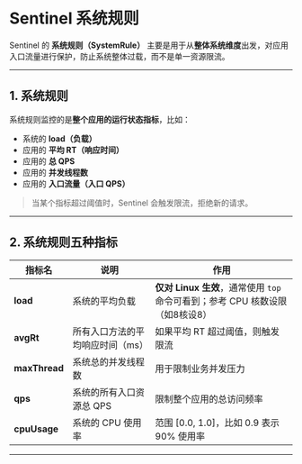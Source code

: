 # Sentinel 系统规则

Sentinel 的 **系统规则（SystemRule）** 主要是用于从**整体系统维度**出发，对应用入口流量进行保护，防止系统整体过载，而不是单一资源限流。

---

## 1. 系统规则

系统规则监控的是**整个应用的运行状态指标**，比如：

- 系统的 **load（负载）**
- 应用的 **平均 RT（响应时间）**
- 应用的 **总 QPS**
- 应用的 **并发线程数**
- 应用的 **入口流量（入口 QPS）**

> 当某个指标超过阈值时，Sentinel 会触发限流，拒绝新的请求。

---

## 2. 系统规则五种指标

| 指标名 | 说明 | 作用 |
|--------|------|------|
| **load** | 系统的平均负载 | **仅对 Linux 生效**，通常使用 `top` 命令可看到；参考 CPU 核数设限（如8核设8） |
| **avgRt** | 所有入口方法的平均响应时间（ms） | 如果平均 RT 超过阈值，则触发限流 |
| **maxThread** | 系统总的并发线程数 | 用于限制业务并发压力 |
| **qps** | 系统的所有入口资源总 QPS | 限制整个应用的总访问频率 |
| **cpuUsage** | 系统的 CPU 使用率 | 范围 [0.0, 1.0]，比如 0.9 表示 90% 使用率 |

---



